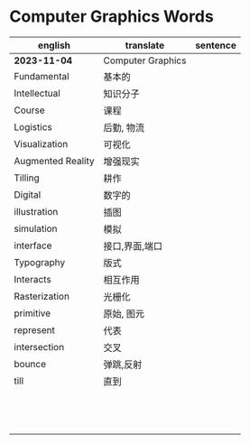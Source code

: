 # Computer Graphics Words

| english | translate | sentence |
| --- | ---- | ------ |
| **2023-11-04** | Computer Graphics |
| Fundamental | 基本的 |
| Intellectual | 知识分子 |
| Course | 课程 |
| Logistics | 后勤, 物流 |
| Visualization | 可视化 |
| Augmented Reality | 增强现实 |
| Tilling | 耕作 |
| Digital | 数字的 |
| illustration | 插图 |
| simulation | 模拟 |
| interface | 接口,界面,端口 |
| Typography | 版式 |
| Interacts | 相互作用 |
| Rasterization | 光栅化 |
| primitive | 原始, 图元 |
| represent | 代表 |
| intersection | 交叉 |
| bounce | 弹跳,反射 |
| till | 直到 |
|  |  |
|  |  |
|  |  |
|  |  |
|  |  |
|  |  |
|  |  |
|  |  |
|  |  |
|  |  |
|  |  |
|  |  |
|  |  |

